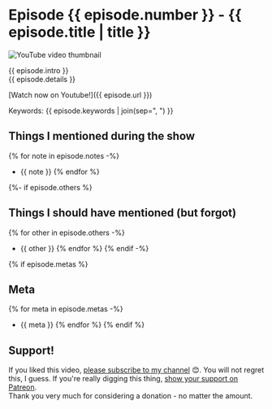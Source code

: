 # Episode {{ episode.number }} - {{ episode.title | title }}

![YouTube video thumbnail](./thumb.jpg)

{{ episode.intro }}  
{{ episode.details }}  

[Watch now on Youtube!]({{ episode.url }})  

Keywords: {{ episode.keywords | join(sep=", ") }}

## Things I mentioned during the show

{% for note in episode.notes -%}
* {{ note }}
{% endfor %}

{%- if episode.others %}
## Things I should have mentioned (but forgot)

{% for other in episode.others -%}
* {{ other }}
{% endfor %}
{% endif -%}

{% if episode.metas %}
## Meta

{% for meta in episode.metas -%}
* {{ meta }}
{% endfor %}
{% endif %}

## Support!

If you liked this video, [please subscribe to my channel](https://www.youtube.com/channel/UCZ_EWaQZCZuGGfnuqUoHujw) 😊.
You will not regret this, I guess.
If you're really digging this thing, [show your support on Patreon](https://www.patreon.com/bePatron?c=1568097).  
Thank you very much for considering a donation - no matter the amount.
